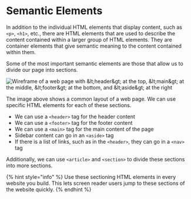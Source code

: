 # Semantic Elements

In addition to the individual HTML elements that display content, such as `<p>`, `<h1>`, etc., there are HTML elements that are used to describe the content contained within a larger group of HTML elements. They are container elements that give semantic meaning to the content contained within them.

Some of the most important semantic elements are those that allow us to divide our page into sections.

![Wireframe of a web page with &amp;lt;header&amp;gt; at the top, &amp;lt;main&amp;gt; at the middle, &amp;lt;footer&amp;gt; at the bottom, and &amp;lt;aside&amp;gt; at the right](https://syllabus.codeyourfuture.io/c4fbd24f5cbf819fd867bd5b4785e795.png)

The image above shows a common layout of a web page. We can use specific HTML elements for each of these sections.

* We can use a `<header>` tag for the header content
* We can use a `<footer>` tag for the footer content
* We can use a `<main>` tag for the main content of the page
* Sidebar content can go in an `<aside>` tag
* If there is a list of links, such as in the `<header>`, they can go in a `<nav>` tag

Additionally, we can use `<article>` and `<section>` to divide these sections into more sections.

{% hint style="info" %}
Use these sectioning HTML elements in every website you build. This lets screen reader users jump to these sections of the website quickly.
{% endhint %}

